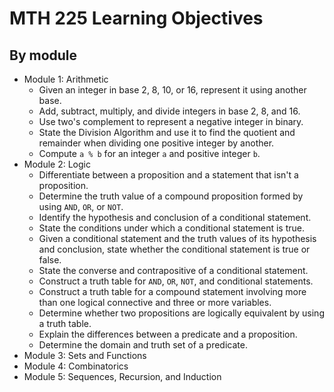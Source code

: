# MTH 225 Learning Objectives


## By module

- Module 1: Arithmetic 
  - Given an integer in base 2, 8, 10, or 16, represent it using another base. 
  - Add, subtract, multiply, and divide integers in base 2, 8, and 16. 
  - Use two's complement to represent a negative integer in binary. 
  - State the Division Algorithm and use it to find the quotient and remainder when dividing one positive integer by another. 
  - Compute `a % b` for an integer `a` and positive integer `b`. 
- Module 2: Logic 
  - Differentiate between a proposition and a statement that isn't a proposition. 
  - Determine the truth value of a compound proposition formed by using `AND`, `OR`, or `NOT`. 
  - Identify the hypothesis and conclusion of a conditional statement. 
  - State the conditions under which a conditional statement is true. 
  - Given a conditional statement and the truth values of its hypothesis and conclusion, state whether the conditional statement is true or false. 
  - State the converse and contrapositive of a conditional statement. 
  - Construct a truth table for `AND`, `OR`, `NOT`, and conditional statements. 
  - Construct a truth table for a compound statement involving more than one logical connective and three or more variables. 
  - Determine whether two propositions are logically equivalent by using a truth table. 
  - Explain the differences between a predicate and a proposition. 
  - Determine the domain and truth set of a predicate. 
- Module 3: Sets and Functions
- Module 4: Combinatorics
- Module 5: Sequences, Recursion, and Induction